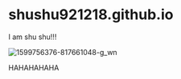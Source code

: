 # shushu921218.github.io
I am shu shu!!!

![1599756376-817661048-g_wn](https://user-images.githubusercontent.com/114201484/197106054-59a11e0b-385a-4ffd-a427-2b9b2ed6ec9e.jpg)

HAHAHAHAHA
